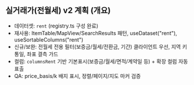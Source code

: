 ## 실거래가(전월세) v2 계획 (개요)

- 데이터셋: `rent` (registry.ts 구성 완료)
- 재사용: ItemTable/MapView/SearchResults 패턴, useDataset("rent"), useSortableColumns("rent")
- 신규/보완: 전월세 전용 필터(보증금/월세/전환금, 기간) 클라이언트 우선, 지역 키 통일, 좌표 결측 가드
- 컬럼: `columnsRent` 기반 기본표시(보증금/월세/면적/계약일 등) + 확장 컬럼 자동 표출
- QA: price_basis/k 배지 표시, 정렬/페이지/지도 마커 검증
